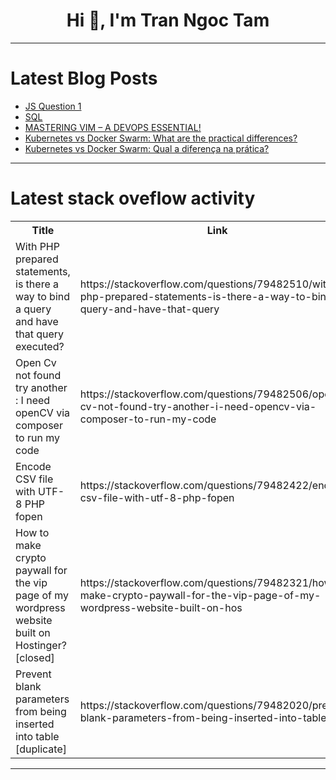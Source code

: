 <h1 align="center">Hi 👋, I'm Tran Ngoc Tam</h1>

---

# Latest Blog Posts 
<!-- BLOG-POST-LIST:START -->
- [JS Question 1](https://dev.to/anjali_gurjar_dff81513867/js-question-1-4870)
- [SQL](https://dev.to/anjali_gurjar_dff81513867/sql-39p0)
- [MASTERING VIM – A DEVOPS ESSENTIAL!](https://dev.to/aws-builders/mastering-vim-a-devops-essential-5409)
- [Kubernetes vs Docker Swarm: What are the practical differences?](https://dev.to/ruivalim/kubernetes-vs-docker-swarm-what-are-the-practical-differences-1hch)
- [Kubernetes vs Docker Swarm: Qual a diferença na prática?](https://dev.to/ruivalim/kubernetes-vs-docker-swarm-qual-a-diferenca-na-pratica-398f)
<!-- BLOG-POST-LIST:END -->

---

# Latest stack oveflow activity
<table>
  <tr><th>Title</th><th>Link</th></tr>
  <!-- STACKOVERFLOW:START --><tr><td>With PHP prepared statements, is there a way to bind a query and have that query executed?</td><td>https://stackoverflow.com/questions/79482510/with-php-prepared-statements-is-there-a-way-to-bind-a-query-and-have-that-query</td></tr><tr><td>Open Cv not found try another : I need openCV via composer to run my code</td><td>https://stackoverflow.com/questions/79482506/open-cv-not-found-try-another-i-need-opencv-via-composer-to-run-my-code</td></tr><tr><td>Encode CSV file with UTF-8 PHP fopen</td><td>https://stackoverflow.com/questions/79482422/encode-csv-file-with-utf-8-php-fopen</td></tr><tr><td>How to make crypto paywall for the vip page of my wordpress website built on Hostinger? [closed]</td><td>https://stackoverflow.com/questions/79482321/how-to-make-crypto-paywall-for-the-vip-page-of-my-wordpress-website-built-on-hos</td></tr><tr><td>Prevent blank parameters from being inserted into table [duplicate]</td><td>https://stackoverflow.com/questions/79482020/prevent-blank-parameters-from-being-inserted-into-table</td></tr><!-- STACKOVERFLOW:END -->
</table>

---


